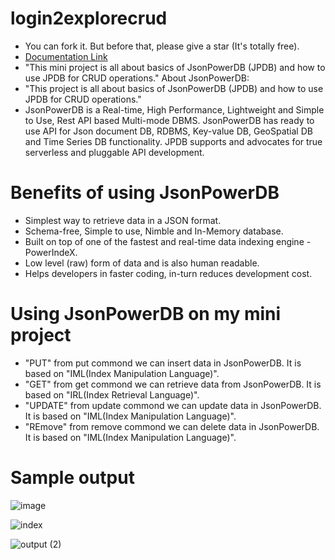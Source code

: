 # login2explorecrud
- You can fork it. But before that, please give a star (It's totally free).
- [Documentation Link](http://login2explore.com/jpdb/docs.html)
- "This mini project is all about basics of JsonPowerDB (JPDB) and how to use JPDB for CRUD operations." About JsonPowerDB:
- "This project is all about basics of JsonPowerDB (JPDB) and how to use JPDB for CRUD operations."
- JsonPowerDB is a Real-time, High Performance, Lightweight and Simple to Use, Rest API based Multi-mode DBMS. JsonPowerDB has ready to use API for Json document DB, RDBMS,    Key-value DB, GeoSpatial DB and Time Series DB functionality. JPDB supports and advocates for true serverless and pluggable API development.
# Benefits of using JsonPowerDB 
- Simplest way to retrieve data in a JSON format.
- Schema-free, Simple to use, Nimble and In-Memory database.
- Built on top of one of the fastest and real-time data indexing engine - PowerIndeX.
- Low level (raw) form of data and is also human readable.
- Helps developers in faster coding, in-turn reduces development cost.
 # Using JsonPowerDB on my mini project
- "PUT" from put commond we can  insert data in  JsonPowerDB. It is based on "IML(Index Manipulation Language)".
- "GET" from get commond we can retrieve data from JsonPowerDB. It is based on "IRL(Index Retrieval Language)".
- "UPDATE" from update commond we can update data in JsonPowerDB. It is based on "IML(Index Manipulation Language)".
- "REmove" from remove commond we can delete data in JsonPowerDB. It is based on "IML(Index Manipulation Language)".
# Sample output
![image](https://user-images.githubusercontent.com/55776769/127749984-25e10419-2f60-4471-b973-1ccf0e725423.png)

![index](https://user-images.githubusercontent.com/55776769/127749993-66840f03-79f0-4769-bef9-311da9eaf90e.png)

![output (2)](https://user-images.githubusercontent.com/55776769/127750008-1cc7ef09-df00-4338-8a4f-e66652d9840a.png)


